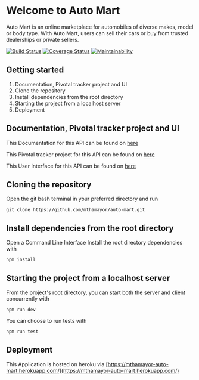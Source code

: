 # Welcome to Auto Mart

Auto Mart is an online marketplace for automobiles of diverse makes, model or body type. With Auto Mart, users can sell their cars or buy from trusted dealerships or private sellers.

[![Build Status](https://travis-ci.com/mthamayor/auto-mart.svg?branch=develop)](https://travis-ci.com/mthamayor/auto-mart)
[![Coverage Status](https://coveralls.io/repos/github/mthamayor/auto-mart/badge.svg?branch=develop)](https://coveralls.io/github/mthamayor/auto-mart?branch=develop)
[![Maintainability](https://api.codeclimate.com/v1/badges/04d1eaa5d8ff1c063be6/maintainability)](https://codeclimate.com/github/mthamayor/auto-mart/maintainability)

## Getting started

 1. Documentation, Pivotal tracker project and UI
 2. Clone the repository
 3. Install dependencies from the root directory
 4. Starting the project from a localhost server
 5. Deployment

## Documentation, Pivotal tracker project and UI

This Documentation for this API can be found on [here](https://mthamayor-auto-mart.herokuapp.com/api/v1/docs)

This Pivotal tracker project for this API can be found on [here](https://www.pivotaltracker.com/n/projects/2346094)

This User Interface for this API can be found on [here](http://mthamayor.github.io/auto-mart)

## Cloning the repository

Open the git bash terminal in your preferred directory and run

    git clone https://github.com/mthamayor/auto-mart.git

## Install dependencies from the root directory

Open a Command Line Interface
Install the root directory dependencies with

    npm install

## Starting the project from a localhost server

From the project's root directory, you can start both the server and client concurrently with

    npm run dev
You can choose to run tests with

    npm run test

## Deployment

This Application is hosted on  heroku via [https://mthamayor-auto-mart.herokuapp.com/](https://mthamayor-auto-mart.herokuapp.com/)
